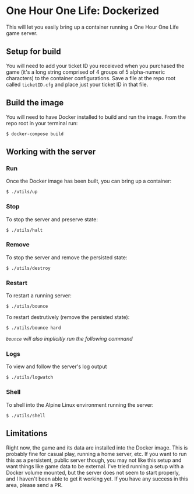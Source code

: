 # One Hour One Life: Dockerized

This will let you easily bring up a container running a One Hour One Life game server.

## Setup for build

You will need to add your ticket ID you receieved when you purchased the game (it's a long string comprised of 4 groups of 5 alpha-numeric characters) to the container configurations.  Save a file at the repo root called `ticketID.cfg` and place just your ticket ID in that file.

## Build the image

You will need to have Docker installed to build and run the image.  From the repo root in your terminal run:

`$ docker-compose build`

## Working with the server

### Run

Once the Docker image has been built, you can bring up a container:

`$ ./utils/up`

### Stop

To stop the server and preserve state:

`$ ./utils/halt`

### Remove

To stop the server and remove the persisted state:

`$ ./utils/destroy`

### Restart

To restart a running server:

`$ ./utils/bounce`

To restart destrutively (remove the persisted state):

`$ ./utils/bounce hard`

_`bounce` will also implicitly run the following command_

### Logs

To view and follow the server's log output

`$ ./utils/logwatch`

### Shell

To shell into the Alpine Linux environment running the server:

`$ ./utils/shell`

## Limitations

Right now, the game and its data are installed into the Docker image.  This is probably fine for casual play, running a home server, etc.  If you want to run this as a persistent, public server though, you may not like this setup and want things like game data to be external.  I've tried running a setup with a Docker volume mounted, but the server does not seem to start properly, and I haven't been able to get it working yet.  If you have any success in this area, please send a PR.
